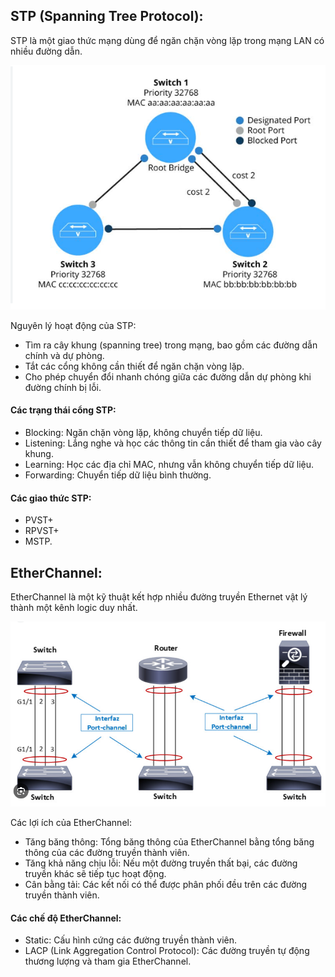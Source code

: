 ## STP (Spanning Tree Protocol):
  STP là một giao thức mạng dùng để ngăn chặn vòng lặp trong mạng LAN có nhiều đường dẫn.

  <img src="Basicnetworkimages/7.png">  

  Nguyên lý hoạt động của STP:
  + Tìm ra cây khung (spanning tree) trong mạng, bao gồm các đường dẫn chính và dự phòng.
  + Tắt các cổng không cần thiết để ngăn chặn vòng lặp.
  + Cho phép chuyển đổi nhanh chóng giữa các đường dẫn dự phòng khi đường chính bị lỗi.
#### Các trạng thái cổng STP:
  + Blocking: Ngăn chặn vòng lặp, không chuyển tiếp dữ liệu.
  + Listening: Lắng nghe và học các thông tin cần thiết để tham gia vào cây khung.
  + Learning: Học các địa chỉ MAC, nhưng vẫn không chuyển tiếp dữ liệu.
  + Forwarding: Chuyển tiếp dữ liệu bình thường.
#### Các giao thức STP: 
  + PVST+
  + RPVST+
  + MSTP.
## EtherChannel:
  EtherChannel là một kỹ thuật kết hợp nhiều đường truyền Ethernet vật lý thành một kênh logic duy nhất.

  <img src="Basicnetworkimages/8.png">  

  Các lợi ích của EtherChannel:
  + Tăng băng thông: Tổng băng thông của EtherChannel bằng tổng băng thông của các đường truyền thành viên.
  + Tăng khả năng chịu lỗi: Nếu một đường truyền thất bại, các đường truyền khác sẽ tiếp tục hoạt động.
  + Cân bằng tải: Các kết nối có thể được phân phối đều trên các đường truyền thành viên.
#### Các chế độ EtherChannel:
  + Static: Cấu hình cứng các đường truyền thành viên.
  + LACP (Link Aggregation Control Protocol): Các đường truyền tự động thương lượng và tham gia EtherChannel.
